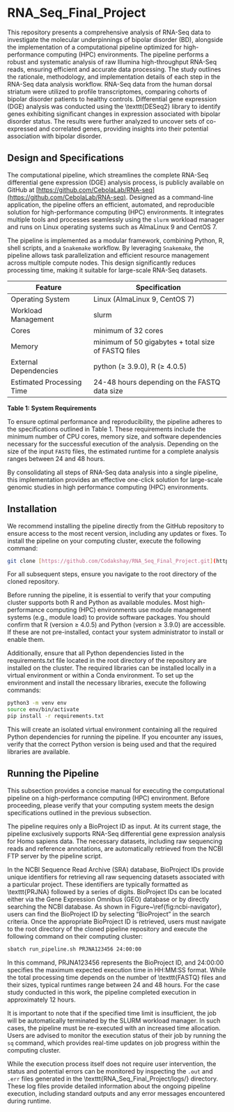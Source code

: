 # RNA_Seq_Final_Project
This repository presents a comprehensive analysis of RNA-Seq data to investigate the molecular underpinnings of bipolar disorder (BD), alongside the implementation of a computational pipeline optimized for high-performance computing (HPC) environments. The pipeline performs a robust and systematic analysis of raw Illumina high-throughput RNA-Seq reads, ensuring efficient and accurate data processing. The study outlines the rationale, methodology, and implementation details of each step in the RNA-Seq data analysis workflow. RNA-Seq data from the human dorsal striatum were utilized to profile transcriptomes, comparing cohorts of bipolar disorder patients to healthy controls. Differential gene expression (DGE) analysis was conducted using the \texttt{DESeq2} library to identify genes exhibiting significant changes in expression associated with bipolar disorder status. The results were further analyzed to uncover sets of co-expressed and correlated genes, providing insights into their potential association with bipolar disorder.

## Design and Specifications

The computational pipeline, which streamlines the complete RNA-Seq differential gene expression (DGE) analysis process, is publicly available on GitHub at [https://github.com/CebolaLab/RNA-seq](https://github.com/CebolaLab/RNA-seq). Designed as a command-line application, the pipeline offers an efficient, automated, and reproducible solution for high-performance computing (HPC) environments. It integrates multiple tools and processes seamlessly using the `slurm` workload manager and runs on Linux operating systems such as AlmaLinux 9 and CentOS 7.

The pipeline is implemented as a modular framework, combining Python, R, shell scripts, and a `Snakemake` workflow. By leveraging `Snakemake`, the pipeline allows task parallelization and efficient resource management across multiple compute nodes. This design significantly reduces processing time, making it suitable for large-scale RNA-Seq datasets.

| Feature | Specification |
|---|---|
| Operating System | Linux (AlmaLinux 9, CentOS 7) |
| Workload Management | slurm |
| Cores | minimum of 32 cores |
| Memory | minimum of 50 gigabytes + total size of FASTQ files |
| External Dependencies | python (≥ 3.9.0), R (≥ 4.0.5) |
| Estimated Processing Time | 24-48 hours depending on the FASTQ data size |

**Table 1: System Requirements**

To ensure optimal performance and reproducibility, the pipeline adheres to the specifications outlined in Table 1. These requirements include the minimum number of CPU cores, memory size, and software dependencies necessary for the successful execution of the analysis. Depending on the size of the input `FASTQ` files, the estimated runtime for a complete analysis ranges between 24 and 48 hours.

By consolidating all steps of RNA-Seq data analysis into a single pipeline, this implementation provides an effective one-click solution for large-scale genomic studies in high performance computing (HPC) environments.

## Installation

We recommend installing the pipeline directly from the GitHub repository to ensure access to the most recent version, including any updates or fixes. To install the pipeline on your computing cluster, execute the following command:

```sh
git clone [https://github.com/Codakshay/RNA_Seq_Final_Project.git](https://github.com/Codakshay/RNA_Seq_Final_Project.git)
```

For all subsequent steps, ensure you navigate to the root directory of the cloned repository.

Before running the pipeline, it is essential to verify that your computing cluster supports both R and Python as available modules. Most high-performance computing (HPC) environments use module management systems (e.g., module load) to provide software packages. You should confirm that R (version ≥ 4.0.5) and Python (version ≥ 3.9.0) are accessible. If these are not pre-installed, contact your system administrator to install or enable them.

Additionally, ensure that all Python dependencies listed in the requirements.txt file located in the root directory of the repository are installed on the cluster. The required libraries can be installed locally in a virtual environment or within a Conda environment. To set up the environment and install the necessary libraries, execute the following commands:

```sh
python3 -m venv env
source env/bin/activate
pip install -r requirements.txt
```
This will create an isolated virtual environment containing all the required Python dependencies for running the pipeline. If you encounter any issues, verify that the correct Python version is being used and that the required libraries are available.

## Running the Pipeline

This subsection provides a concise manual for executing the computational pipeline on a high-performance computing (HPC) environment. Before proceeding, please verify that your computing system meets the design specifications outlined in the previous subsection.

The pipeline requires only a BioProject ID as input. At its current stage, the pipeline exclusively supports RNA-Seq differential gene expression analysis for Homo sapiens data. The necessary datasets, including raw sequencing reads and reference annotations, are automatically retrieved from the NCBI FTP server by the pipeline script.

In the NCBI Sequence Read Archive (SRA) database, BioProject IDs provide unique identifiers for retrieving all raw sequencing datasets associated with a particular project. These identifiers are typically formatted as \texttt{PRJNA} followed by a series of digits. BioProject IDs can be located either via the Gene Expression Omnibus (GEO) database or by directly searching the NCBI database. As shown in Figure~\ref{fig:ncbi-navigator}, users can find the BioProject ID by selecting “BioProject” in the search criteria. Once the appropriate BioProject ID is retrieved, users must navigate to the root directory of the cloned pipeline repository and execute the following command on their computing cluster:
```sh
sbatch run_pipeline.sh PRJNA123456 24:00:00
```
In this command, PRJNA123456 represents the BioProject ID, and 24\:00\:00 specifies the maximum expected execution time in HH\:MM\:SS format. While the total processing time depends on the number of \texttt{FASTQ} files and their sizes, typical runtimes range between 24 and 48 hours. For the case study conducted in this work, the pipeline completed execution in approximately 12 hours.

It is important to note that if the specified time limit is insufficient, the job will be automatically terminated by the SLURM workload manager. In such cases, the pipeline must be re-executed with an increased time allocation. Users are advised to monitor the execution status of their job by running the `sq` command, which provides real-time updates on job progress within the computing cluster.

While the execution process itself does not require user intervention, the status and potential errors can be monitored by inspecting the `.out` and `.err` files generated in the \texttt{RNA\_Seq\_Final\_Project/logs/} directory. These log files provide detailed information about the ongoing pipeline execution, including standard outputs and any error messages encountered during runtime.
